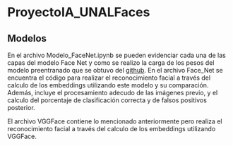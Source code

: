 # ProyectoIA_UNALFaces

## Modelos

En el archivo Modelo_FaceNet.ipynb se pueden evidenciar cada una de las capas del modelo Face Net y como se realizo la carga de los pesos del modelo preentranado que se obtuvo del [github](https://github.com/R4j4n/Face-recognition-Using-Facenet-On-Tensorflow-2.X). En el archivo Face_Net se encuentra el código para realizar el reconocimiento facial a través del calculo de los embeddings utilizando este modelo y su comparación. Además, incluye el procesamiento adecudo de las imágenes previo, y el calculo del porcentaje de clasificación correcta y de falsos positivos posterior.

El archivo VGGFace contiene lo mencionado anteriormente pero realiza el reconocimiento facial a través del calculo de los embeddings utilizando VGGFace.


